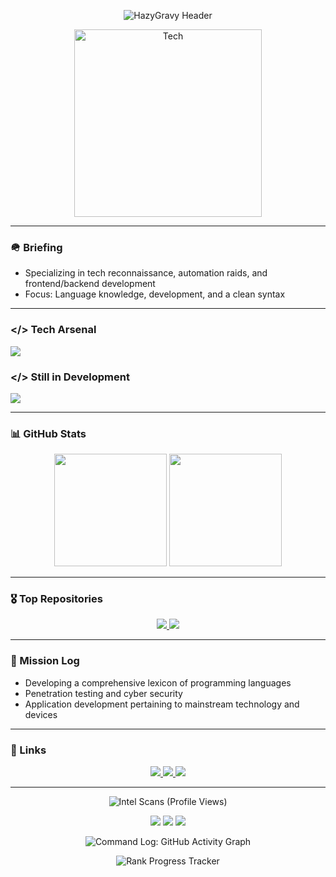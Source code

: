 <p align="center">
  <img src="https://readme-typing-svg.herokuapp.com?font=Share+Tech&size=30&pause=1000&color=d35400&center=true&vCenter=true&multiline=true&width=435&lines=HazyGravy" alt="HazyGravy Header" />
</p>

<p align="center">
  <img src="https://media0.giphy.com/media/v1.Y2lkPTc5MGI3NjExNnowZjZ2aDh2M2xjcmphcDVycW16MDNhNTZlYXR3ZGQ5bWEycDhuaCZlcD12MV9pbnRlcm5hbF9naWZfYnlfaWQmY3Q9Zw/uPzrss8KmiKND7QzFM/giphy.gif" width="300" alt="Tech" />
</p>

---

### 🪖 Briefing

- Specializing in tech reconnaissance, automation raids, and frontend/backend development  
- Focus: Language knowledge, development, and a clean syntax

---

### </> Tech Arsenal

<p>
  <img src="https://skillicons.dev/icons?i=python,js,ts,git,github,linux,html,css,vscode" />
</p>

### </> Still in Development

<p>
  <img src="https://skillicons.dev/icons?i=react,nextjs,nodejs,docker,tailwind" />
</p>

---

### 📊 GitHub Stats

<p align="center">
  <img src="https://github-readme-stats.vercel.app/api?username=HazyGravy&show_icons=true&hide_border=true&theme=merko" height="180em"/>
  <img src="https://github-readme-streak-stats.herokuapp.com/?user=HazyGravy&hide_border=true&theme=merko&ring=FF4F4F&fire=FF4F4F" height="180em"/>
</p>

---

### 🎖️ Top Repositories

<p align="center">
  <a href="https://github.com/HazyGravy/elite-ui-kit">
    <img src="https://github-readme-stats.vercel.app/api/pin/?username=HazyGravy&repo=elite-ui-kit&theme=merko&hide_border=true"/>
  </a>
  <a href="https://github.com/HazyGravy/battle-bot">
    <img src="https://github-readme-stats.vercel.app/api/pin/?username=HazyGravy&repo=battle-bot&theme=merko&hide_border=true"/>
  </a>
</p>

---

### 🧱 Mission Log

- Developing a comprehensive lexicon of programming languages  
- Penetration testing and cyber security  
- Application development pertaining to mainstream technology and devices

---

### 🔗 Links

<p align="center">
  <a href="https://github.com/HazyGravy">
    <img src="https://img.shields.io/badge/GitHub%20Base-0D1117?style=for-the-badge&logo=github&logoColor=white" />
  </a>
  <a href="mailto:skilledgravy@yahoo.com">
    <img src="https://img.shields.io/badge/Encrypted%20Comms-DB4437?style=for-the-badge&logo=gmail&logoColor=white" />
  </a>
  <a href="https://hazygravy.neocities.org/">
    <img src="https://img.shields.io/badge/Intel%20Network-0A66C2?style=for-the-badge&logo=linkedin&logoColor=white" />
  </a>
</p>

---

<p align="center">
  <img src="https://komarev.com/ghpvc/?username=HazyGravy&color=red" alt="Intel Scans (Profile Views)"/>
</p>

<p align="center">
  <img src="https://img.shields.io/badge/RANK%20STATUS-CODE%20COMMANDER-FF4F4F?style=for-the-badge&logo=codeforces&logoColor=white" />
  <img src="https://img.shields.io/badge/BATTALION-FULL%20STACK%20OPS-blue?style=for-the-badge&logo=vercel&logoColor=white" />
  <img src="https://img.shields.io/badge/INTEL%20LEVEL-TOP%201%25-lightgrey?style=for-the-badge&logo=googleanalytics&logoColor=white" />
</p>

<p align="center">
  <img src="https://github-readme-activity-graph.vercel.app/graph?username=HazyGravy&theme=github-compact&hide_border=true&color=FF4F4F" alt="Command Log: GitHub Activity Graph"/>
</p>

<p align="center">
  <img src="https://github-profile-trophy.vercel.app/?username=HazyGravy&theme=gruvbox&margin-w=10&row=1&no-frame=true" alt="Rank Progress Tracker"/>
</p>
